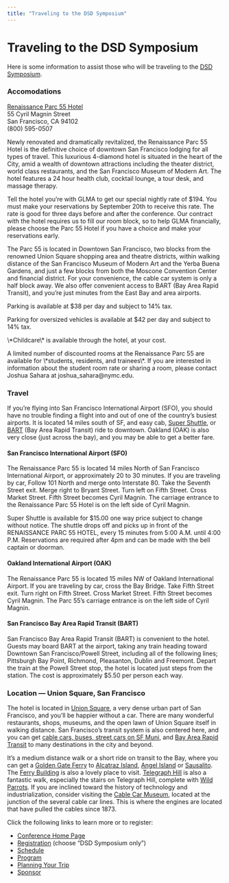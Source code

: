 ```yaml
---
title: "Traveling to the DSD Symposium"
---
```


# Traveling to the DSD Symposium

<p>Here is some information to assist those who will be traveling to the <a href="/dsdsymposium2006"><span class="caps">DSD</span> Symposium</a>.  </p>

<h3>Accomodations  </h3>

<p><a href="http://www.parc55hotel.com/">Renaissance Parc 55 Hotel</a>  <br />
55 Cyril Magnin Street  <br />
San Francisco, CA 94102  <br />
(800) 595-0507  </p>

<p>Newly renovated and dramatically revitalized, the Renaissance Parc 55 Hotel is the definitive choice of downtown San Francisco lodging for all types of travel. This luxurious 4-diamond hotel is situated in the heart of the City, amid a wealth of downtown attractions including the theater district, world class restaurants, and the San Francisco Museum of Modern Art. The hotel features a 24 hour health club, cocktail lounge, a tour desk, and massage therapy.  </p>

<p>Tell the hotel you&#8217;re with <span class="caps">GLMA</span> to get our special nightly rate of $194. You must make your reservations by September 20th to receive this rate. The rate is good for three days before and after the conference. Our contract with the hotel requires us to fill our room block, so to help <span class="caps">GLMA</span> financially, please choose the Parc 55 Hotel if you have a choice and make your reservations early.  </p>

<p>The Parc 55 is located in Downtown San Francisco, two blocks from the renowned Union Square shopping area and theatre districts, within walking distance of the San Francisco Museum of Modern Art and the Yerba Buena Gardens, and just a few blocks from both the Moscone Convention Center and financial district. For your convenience, the cable car system is only a half block away. We also offer convenient access to <span class="caps">BART</span> (Bay Area Rapid Transit), and you&#8217;re just minutes from the East Bay and area airports.  </p>

<p>Parking is available at $38 per day and subject to 14% tax.  </p>

<p>Parking for oversized vehicles is available at $42 per day and subject to 14% tax.  </p>

<p>\*Childcare\* is available through the hotel, at your cost.  </p>

<p>A limited number of discounted rooms at the Renaissance Parc 55 are available for \*students, residents, and trainees\*. If you are interested in information about the student room rate or sharing a room, please contact Joshua Sahara at joshua_sahara@nymc.edu.  </p>


<h3>Travel  </h3>

<p>If you&#8217;re flying into San Francisco International Airport (<span class="caps">SFO</span>), you should have no trouble finding a flight into and out of one of the country&#8217;s busiest airports. It is located 14 miles south of SF, and easy cab, <a href="http://www.supershuttle.com/htm/cities/sfo.htm">Super Shuttle</a>, or <a href="http://www.bart.gov/index.asp"><span class="caps">BART</span></a> (Bay Area Rapid Transit) ride to downtown. Oakland (<span class="caps">OAK</span>) is also very close (just across the bay), and you may be able to get a better fare.  </p>

<h4>San Francisco International Airport (<span class="caps">SFO</span>)  </h4>

<p>The Renaissance Parc 55 is located 14 miles North of San Francisco International Airport, or approximately 20 to 30 minutes. If you are traveling by car, Follow 101 North and merge onto Interstate 80. Take the Seventh Street exit. Merge right to Bryant Street. Turn left on Fifth Street. Cross Market Street. Fifth Street becomes Cyril Magnin. The carriage entrance to the Renaissance Parc 55 Hotel is on the left side of Cyril Magnin.  </p>

<p>Super Shuttle is available for $15.00 one way price subject to change without notice. The shuttle drops off and picks up in front of the <span class="caps">RENAISSANCE</span> <span class="caps">PARC</span> 55 <span class="caps">HOTEL</span>, every 15 minutes from 5:00 A.M. until 4:00 P.M. Reservations are required after 4pm and can be made with the bell captain or doorman.  </p>

<h4>Oakland International Airport (<span class="caps">OAK</span>)  </h4>

<p>The Renaissance Parc 55 is located 15 miles NW of Oakland International Airport. If you are traveling by car, cross the Bay Bridge. Take Fifth Street exit. Turn right on Fifth Street. Cross Market Street. Fifth Street becomes Cyril Magnin. The Parc 55&#8217;s carriage entrance is on the left side of Cyril Magnin.  </p>

<h4>San Francisco Bay Area Rapid Transit (<span class="caps">BART</span>)  </h4>

<p>San Francisco Bay Area Rapid Transit (<span class="caps">BART</span>) is convenient to the hotel. Guests may board <span class="caps">BART</span> at the airport, taking any train heading toward Downtown San Francisco/Powell Street, including all of the following lines; Pittsburgh Bay Point, Richmond, Pleasanton, Dublin and Freemont. Depart the train at the Powell Street stop, the hotel is located just steps from the station. The cost is approximately $5.50 per person each way.  </p>

<h3>Location &#8212; Union Square, San Francisco  </h3>

<p>The hotel is located in <a href="http://en.wikipedia.org/wiki/Union_Square%2C_San_Francisco%2C_California">Union Square</a>, a very dense urban part of San Francisco, and you&#8217;ll be happier without a car. There are many wonderful restaurants, shops, museums, and the open lawn of Union Square itself in walking distance. San Francisco&#8217;s transit system is also centered here, and you can get <a href="http://www.sfmuni.com/cms/mms/home/home50.htm">cable cars, buses, street cars on SF Muni</a>, and <a href="http://www.bart.gov/index.asp" title="BART">Bay Area Rapid Transit</a> to many destinations in the city and beyond.  </p>

<p>It&#8217;s a medium distance walk or a short ride on transit to the Bay, where you can get a <a href="http://goldengateferry.org">Golden Gate Ferry</a> to <a href="http://www.nps.gov/alcatraz/">Alcatraz Island</a>, <a href="http://www.parks.ca.gov/?page\_id=468">Angel Island</a> or <a href="http://en.wikipedia.org/wiki/Sausalito">Sausalito</a>. The <a href="http://www.ferrybuildingmarketplace.com/">Ferry Building</a> is also a lovely place to visit. <a href="http://www.inetours.com/Pages/SFNbrhds/Coit_Tower.html">Telegraph Hill</a> is also a fantastic walk, especially the stairs on Telegraph Hill, complete with <a href="http://www.markbittner.net/parrots_central.html">Wild Parrots</a>. If you are inclined toward the history of technology and industrialization, consider visiting the <a href="http://www.cablecarmuseum.org/">Cable Car Museum</a>, located at the junction of the several cable car lines. This is where the engines are located that have pulled the cables since 1873.  </p>

<p>Click the following links to learn more or to register:  </p>

<ul>
	<li><a href="/dsdsymposium2006/">Conference Home Page</a></li>
	<li><a href="/dsdsymposium2006/register">Registration</a> (choose &#8220;<span class="caps">DSD</span> Symposium only&#8221;)</li>
	<li><a href="/dsdsymposium2006/schedule">Schedule</a></li>
	<li><a href="/dsdsymposium2006/program">Program</a></li>
	<li><a href="/dsdsymposium2006/travel">Planning Your Trip</a></li>
	<li><a href="/dsdsymposium2006/sponsor">Sponsor</a></li>
</ul>